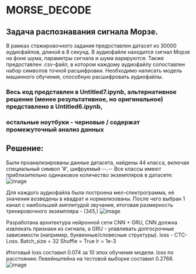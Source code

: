 # MORSE_DECODE
## Задача распознавания сигнала Морзе.
В рамках стажировочного задания предоставлен датасет из 30000 аудиофайлов, длиной в 8 секунд.
В аудиофайле находится сигнал Морзе на фоне шума, параметры сигнала и шума варируются.
Также предоставлен .csv-файл, в котором каждому аудиофайлу сопоставлен набор символов точной расшифровки.
Необходимо написать модель машинного обучения, способную расшифровать аудиофайлы.

### Весь код представлен в Untitled7.ipynb, альтернативное решение (менее результативное, но оригинальное) представлено в Untitled6.ipynb,
### остальные ноутбуки - черновые / содержат промежуточный анализ данных

## Решение:
Были проанализированы данные датасета, найдены 44 класса, включая специальный символ '#', шифруемый --.--
Все классы имеют приблизительно одинаковое количество экземпляров в датасете:
![image](https://github.com/user-attachments/assets/5585b9b2-c991-46d0-89ab-f67b687836b4)

Для каждого аудиофайла была построена мел-спектрограмма, её значения возведены в квадрат и нормализованы.
После чего выбран 1 канал с наибольшей амплитудой звучания, итоговая размерность тренировочного экземпляра - (345,)
![image](https://github.com/user-attachments/assets/1df5cf4d-304a-4f1d-a3c7-18da8d6fc4e4)

Разработана архитектура нейронной сети CNN + GRU, CNN должна извлекать признаки из сигнала, а GRU - улавливать долгосрочные зависимости (например, буквенные/словесные структуры). 
loss - CTC-Loss.
Batch_size = 32
Shuffle = True
lr = 1e-3

Итоговый loss составил 0.074 за 10 эпох обучения модели.
loss по расстоянию Левейнштейна на тестовой выборке составил 0.2768.
![image](https://github.com/user-attachments/assets/e9bd1363-824c-41fa-92ec-0f404e14d5c9)




